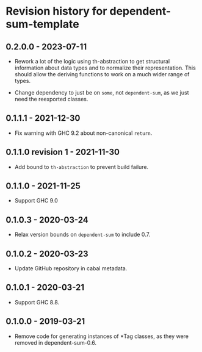 # Revision history for dependent-sum-template

## 0.2.0.0 - 2023-07-11

* Rework a lot of the logic using th-abstraction to get structural information about data types and to
  normalize their representation. This should allow the deriving functions to work on a much wider range
  of types.

* Change dependency to just be on `some`, not `dependent-sum`, as we just need the reexported classes.

## 0.1.1.1 - 2021-12-30

* Fix warning with GHC 9.2 about non-canonical `return`.

## 0.1.1.0 revision 1 - 2021-11-30

* Add bound to `th-abstraction` to prevent build failure.

## 0.1.1.0 - 2021-11-25

* Support GHC 9.0

## 0.1.0.3 - 2020-03-24

* Relax version bounds on `dependent-sum` to include 0.7.

## 0.1.0.2 - 2020-03-23

* Update GitHub repository in cabal metadata.

## 0.1.0.1 - 2020-03-21

* Support GHC 8.8.

## 0.1.0.0 - 2019-03-21

* Remove code for generating instances of *Tag classes, as they were removed in dependent-sum-0.6.
